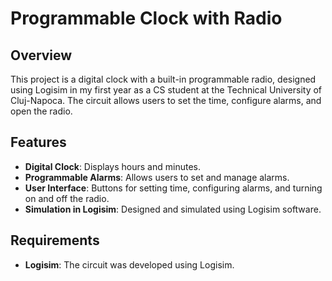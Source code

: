 # Programmable Clock with Radio

## Overview
This project is a digital clock with a built-in programmable radio, designed using Logisim in my first year as a CS student at the Technical University of Cluj-Napoca. The circuit allows users to set the time, configure alarms, and open the radio.

## Features
- **Digital Clock**: Displays hours and minutes.
- **Programmable Alarms**: Allows users to set and manage alarms.
- **User Interface**: Buttons for setting time, configuring alarms, and turning on and off the radio.
- **Simulation in Logisim**: Designed and simulated using Logisim software.

## Requirements
- **Logisim**: The circuit was developed using Logisim.

